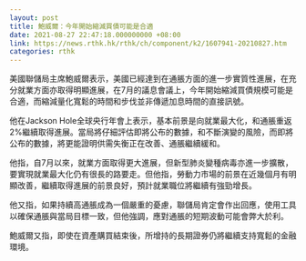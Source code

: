 ```yaml
---
layout: post
title: 鮑威爾：今年開始縮減買債可能是合適
date: 2021-08-27 22:47:18.000000000 +08:00
link: https://news.rthk.hk/rthk/ch/component/k2/1607941-20210827.htm
categories: rthk
---
```


美國聯儲局主席鮑威爾表示，美國已經達到在通脹方面的進一步實質性進展，在充分就業方面亦取得明顯進展，在7月的議息會議上，今年開始縮減買債規模可能是合適，而縮減量化寬鬆的時間和步伐並非傳遞加息時間的直接訊號。

他在Jackson Hole全球央行年會上表示，基本前景是向就業最大化，和通脹重返2%繼續取得進展。當局將仔細評估即將公布的數據，和不斷演變的風險，而即將公布的數據，將更能證明供需失衡正在改善、通脹繼續緩和。

他指，自7月以來，就業方面取得更大進展，但新型肺炎變種病毒亦進一步擴散，要實現就業最大化仍有很長的路要走。但他指，勞動力市場的前景在近幾個月有明顯改善，繼續取得進展的前景良好，預計就業職位將繼續有強勁增長。

他又指，如果持續高通脹成為一個嚴重的憂慮，聯儲局肯定會作出回應，使用工具以確保通脹與當局目標一致，但他強調，應對通脹的短期波動可能會弊大於利。

鮑威爾又指，即使在資產購買結束後，所增持的長期證券仍將繼續支持寬鬆的金融環境。
